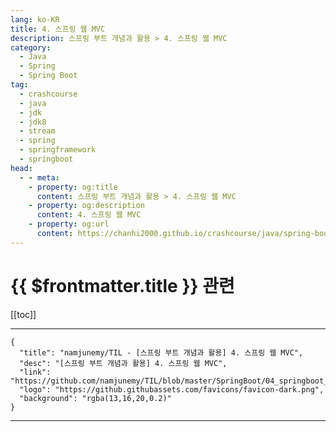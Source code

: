 ```yaml
---
lang: ko-KR
title: 4. 스프링 웹 MVC
description: 스프링 부트 개념과 활용 > 4. 스프링 웹 MVC
category:
  - Java
  - Spring
  - Spring Boot
tag: 
  - crashcourse
  - java
  - jdk
  - jdk8
  - stream
  - spring
  - springframework
  - springboot
head:
  - - meta:
    - property: og:title
      content: 스프링 부트 개념과 활용 > 4. 스프링 웹 MVC
    - property: og:description
      content: 4. 스프링 웹 MVC
    - property: og:url
      content: https://chanhi2000.github.io/crashcourse/java/spring-boot-whiteship/04.html
---
```


# {{ $frontmatter.title }} 관련

[[toc]]

---

```component VPCard
{
  "title": "namjunemy/TIL - [스프링 부트 개념과 활용] 4. 스프링 웹 MVC",
  "desc": "[스프링 부트 개념과 활용] 4. 스프링 웹 MVC",
  "link": "https://github.com/namjunemy/TIL/blob/master/SpringBoot/04_springboot_spring_web_mvc.md",
  "logo": "https://github.githubassets.com/favicons/favicon-dark.png",
  "background": "rgba(13,16,20,0.2)"
}
```

---

<TagLinks />